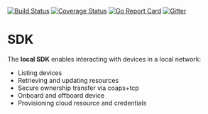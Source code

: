 
[![Build Status](https://travis-ci.com/go-ocf/sdk.svg?branch=master)](https://travis-ci.com/go-ocf/sdk)
[![Coverage Status](https://codecov.io/gh/go-ocf/sdk/branch/master/graph/badge.svg)](https://codecov.io/gh/go-ocf/sdk)
[![Go Report Card](https://goreportcard.com/badge/go-ocf/sdk)](https://goreportcard.com/report/go-ocf/sdk)
[![Gitter](https://badges.gitter.im/ocfcloud/Lobby.svg)](https://gitter.im/ocfcloud/Lobby?utm_source=badge&utm_medium=badge&utm_campaign=pr-badge)

# SDK

The **local SDK** enables interacting with devices in a local network:
- Listing devices 
- Retrieving and updating resources
- Secure ownership transfer via coaps+tcp
- Onboard and offboard device
- Provisioning cloud resource and credentials